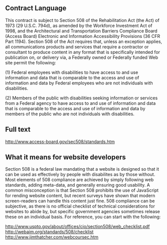 Contract Language
----
This contract is subject to Section 508 of the Rehabilitation Act (the Act) of 1973 (29 U.S.C. 794d), as amended by the Workforce Investment Act of 1998, and the Architectural and Transportation Barriers Compliance Board (Access Board) Electronic and Information Accessibility Provisions (36 CFR Part 1194). Section 508 of the Act requires that, unless an exception applies, all communications products and services that require a contractor or consultant to produce content in any format that is specifically intended for publication on, or delivery via, a Federally owned or Federally funded Web site permit the following:

(1) Federal employees with disabilities to have access to and use information and data that is comparable to the access and use of information and data by Federal employees who are not individuals with disabilities.

(2) Members of the public with disabilities seeking information or services from a Federal agency to have access to and use of information and data that is comparable to the access and use of information and data by members of the public who are not individuals with disabilities.

Full text
----
http://www.access-board.gov/sec508/standards.htm

What it means for website developers
----
Section 508 is a federal law mandating that a website is designed so that it can be used as effectively by people with disabilites as by those without. Most elements of 508 compliance are achieved by simply following web standards, adding meta-data, and generally ensuring good usability. A common misconception is that Section 508 prohibits the use of JavaScript for rending website content, but recent surveys have shown that modern screen-readers can handle this content just fine. 508 compliance can be subjective, as there is no official checklist of technical considerations for websites to abide by, but specific government agencies sometimes release these on an individual basis. For reference, you can start with the following:

http://www.uspto.gov/about/offices/cio/section508/web_checklist.pdf
http://webaim.org/standards/508/checklist
http://www.jimthatcher.com/webcoursec.htm